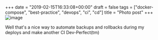 +++
date = "2019-02-15T16:33:08+00:00"
draft = false
tags = ["docker-compose", "best-practice", "devops", "ci", "cd"]
title = "Photo post"
+++
![image](/img/2019-02-15-photo-post/7c71c9c249125f348290565bd8398dbe592e28d19f8613b28df35bd4d4ba1aae.png)

Well that's a nice way to automate backups and rollbacks during my deploys and make another CI Dev-Perfect(tm)
